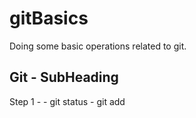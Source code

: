 # gitBasics

Doing some basic operations related to git.

## Git - SubHeading
Step 1 - 
        - git status 
        - git add